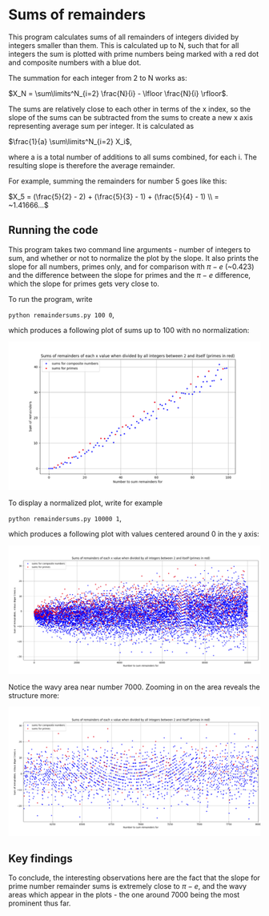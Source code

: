# Sums of remainders #

This program calculates sums of all remainders of integers divided by integers smaller than them. This is calculated up to N, such that for all integers the sum is plotted with prime numbers being marked with a red dot and composite numbers with a blue dot.

The summation for each integer from 2 to N works as:

$X_N = \sum\limits^N_{i=2} \frac{N}{i} - \lfloor \frac{N}{i} \rfloor$.

The sums are relatively close to each other in terms of the x index, so the slope of the sums can be subtracted from the sums to create a new x axis representing average sum per integer. It is calculated as

$\frac{1}{a} \sum\limits^N_{i=2} X_i$,

where a is a total number of additions to all sums combined, for each i. The resulting slope is therefore the average remainder. 


For example, summing the remainders for number 5 goes like this: 

$X_5 = (\frac{5}{2} - 2) + (\frac{5}{3} - 1) + (\frac{5}{4} - 1) \\
= ~1.41666...$

## Running the code ##

This program takes two command line arguments - number of integers to sum, and whether or not to normalize the plot by the slope. It also prints the slope for all numbers, primes only, and for comparison with $\pi - e$ (~0.423) and the difference between the slope for primes and the $\pi - e$ difference, which the slope for primes gets very close to. 

To run the program, write

`python remaindersums.py 100 0`,

which produces a following plot of sums up to 100 with no normalization:

![Remainder sums from 2 to 100](remaindersums100.png)

To display a normalized plot, write for example

`python remaindersums.py 10000 1`,

which produces a following plot with values centered around 0 in the y axis: 

![Remainder sums from 2 to 10000, normalized](remaindersums10000.png)

Notice the wavy area near number 7000. Zooming in on the area reveals the structure more:

![Zoomed in area between 6000 and 8000](remaindersums6k8k.png)

## Key findings ##

To conclude, the interesting observations here are the fact that the slope for prime number remainder sums is extremely close to $\pi - e$, and the wavy areas which appear in the plots - the one around 7000 being the most prominent thus far. 

